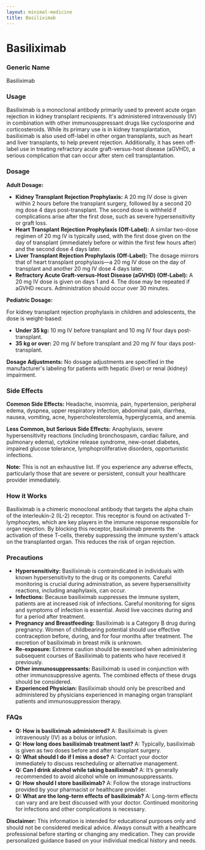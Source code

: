 ```yaml
---
layout: minimal-medicine
title: Basiliximab
---
```


# Basiliximab
### Generic Name
Basiliximab

### Usage
Basiliximab is a monoclonal antibody primarily used to prevent acute organ rejection in kidney transplant recipients.  It's administered intravenously (IV) in combination with other immunosuppressant drugs like cyclosporine and corticosteroids.  While its primary use is in kidney transplantation, basiliximab is also used off-label in other organ transplants, such as heart and liver transplants, to help prevent rejection.  Additionally, it has seen off-label use in treating refractory acute graft-versus-host disease (aGVHD), a serious complication that can occur after stem cell transplantation.

### Dosage

**Adult Dosage:**

* **Kidney Transplant Rejection Prophylaxis:** A 20 mg IV dose is given within 2 hours before the transplant surgery, followed by a second 20 mg dose 4 days post-transplant. The second dose is withheld if complications arise after the first dose, such as severe hypersensitivity or graft loss.
* **Heart Transplant Rejection Prophylaxis (Off-Label):**  A similar two-dose regimen of 20 mg IV is typically used, with the first dose given on the day of transplant (immediately before or within the first few hours after) and the second dose 4 days later.
* **Liver Transplant Rejection Prophylaxis (Off-Label):**  The dosage mirrors that of heart transplant prophylaxis—a 20 mg IV dose on the day of transplant and another 20 mg IV dose 4 days later.
* **Refractory Acute Graft-versus-Host Disease (aGVHD) (Off-Label):**  A 20 mg IV dose is given on days 1 and 4.  The dose may be repeated if aGVHD recurs.  Administration should occur over 30 minutes.

**Pediatric Dosage:**

For kidney transplant rejection prophylaxis in children and adolescents, the dose is weight-based:

* **Under 35 kg:** 10 mg IV before transplant and 10 mg IV four days post-transplant.
* **35 kg or over:** 20 mg IV before transplant and 20 mg IV four days post-transplant.


**Dosage Adjustments:**  No dosage adjustments are specified in the manufacturer's labeling for patients with hepatic (liver) or renal (kidney) impairment.

### Side Effects

**Common Side Effects:**  Headache, insomnia, pain, hypertension, peripheral edema, dyspnea, upper respiratory infection, abdominal pain, diarrhea, nausea, vomiting, acne, hypercholesterolemia, hyperglycemia, and anemia.

**Less Common, but Serious Side Effects:**  Anaphylaxis, severe hypersensitivity reactions (including bronchospasm, cardiac failure, and pulmonary edema), cytokine release syndrome, new-onset diabetes, impaired glucose tolerance, lymphoproliferative disorders, opportunistic infections.


**Note:** This is not an exhaustive list.  If you experience any adverse effects, particularly those that are severe or persistent, consult your healthcare provider immediately.


### How it Works

Basiliximab is a chimeric monoclonal antibody that targets the alpha chain of the interleukin-2 (IL-2) receptor. This receptor is found on activated T-lymphocytes, which are key players in the immune response responsible for organ rejection. By blocking this receptor, basiliximab prevents the activation of these T-cells, thereby suppressing the immune system's attack on the transplanted organ.  This reduces the risk of organ rejection.


### Precautions

* **Hypersensitivity:**  Basiliximab is contraindicated in individuals with known hypersensitivity to the drug or its components.  Careful monitoring is crucial during administration, as severe hypersensitivity reactions, including anaphylaxis, can occur.
* **Infections:**  Because basiliximab suppresses the immune system, patients are at increased risk of infections.  Careful monitoring for signs and symptoms of infection is essential.  Avoid live vaccines during and for a period after treatment.
* **Pregnancy and Breastfeeding:**  Basiliximab is a Category B drug during pregnancy.  Women of childbearing potential should use effective contraception before, during, and for four months after treatment. The excretion of basiliximab in breast milk is unknown.
* **Re-exposure:** Extreme caution should be exercised when administering subsequent courses of Basiliximab to patients who have received it previously.
* **Other immunosuppressants:** Basiliximab is used in conjunction with other immunosuppressive agents.  The combined effects of these drugs should be considered.
* **Experienced Physician:** Basiliximab should only be prescribed and administered by physicians experienced in managing organ transplant patients and immunosuppression therapy.


### FAQs

* **Q: How is basiliximab administered?** A: Basiliximab is given intravenously (IV) as a bolus or infusion.
* **Q: How long does basiliximab treatment last?** A: Typically, basiliximab is given as two doses before and after transplant surgery.
* **Q: What should I do if I miss a dose?** A: Contact your doctor immediately to discuss rescheduling or alternative management.
* **Q: Can I drink alcohol while taking basiliximab?** A: It’s generally recommended to avoid alcohol while on immunosuppressants.
* **Q: How should I store basiliximab?** A: Follow the storage instructions provided by your pharmacist or healthcare provider.
* **Q: What are the long-term effects of basiliximab?** A: Long-term effects can vary and are best discussed with your doctor.  Continued monitoring for infections and other complications is necessary.

**Disclaimer:** This information is intended for educational purposes only and should not be considered medical advice. Always consult with a healthcare professional before starting or changing any medication.  They can provide personalized guidance based on your individual medical history and needs.
